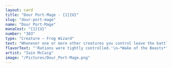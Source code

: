 ```yaml
---
layout: card
title: "Dour Port-Mage - {1}{U}"
slug: "dour-port-mage"
name: "Dour Port-Mage"
manaCost: "{1}{U}"
number: "303"
type: "Creature — Frog Wizard"
text: "Whenever one or more other creatures you control leave the battlefield without dying, draw a card.\n{1}{U}, {T}: Return another target creature you control to its owner's hand."
flavorText: "'Rations were tightly controlled.'\n—*Wake of the Beasts*"
artist: "Iain McCaig"
image: "/Pictures/Dour_Port-Mage.png"
---
```


